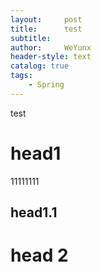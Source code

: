 ```yaml
---
layout:     post
title:      test
subtitle:   
author:     WeYunx
header-style: text
catalog: true
tags:
    - Spring
---
```


test
# head1
11111111
## head1.1

# head 2